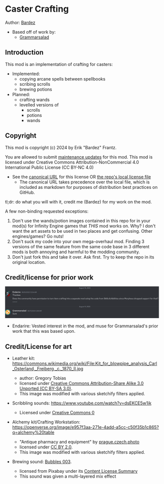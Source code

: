 # Caster Crafting
Author: [Bardez](https://github.com/BardezAnAvatar)
- Based off of work by:
    - [Grammarsalad](https://github.com/Grammarsalad)


## Introduction
This mod is an implementation of crafting for casters:
- Implemented:
    - copying arcane spells between spellbooks
    - scribing scrolls
    - brewing potions
- Planned:
    - crafting wands
    - levelled versions of
        - scrolls
        - potions
        - wands


## Copyright
This mod is copyright (c) 2024 by Erik "Bardez" Frantz.

You are allowed to submit [maintenance updates](./MAINTENANCE-NOTICE.md) for this mod. This mod is licensed under Creative Commons Attribution-NonCommercial 4.0 International Public License (CC BY-NC 4.0)
- See the [canonical URL](https://creativecommons.org/licenses/by-nc/4.0/) for this license OR [the repo's local license file](LICENSE.md)
    - The canonical URL takes precedence over the local file, which is included as markdown for purposes of distribution best practices on GitHub.

tl;dr: do what you will with it, credit me (Bardez) for my work on the mod.

A few non-binding requested exceptions:
1. Don't use the wands/potion images contained in this repo for in your mod(s) for Infinity Engine games that _THIS_ mod works on. Why? I don't want the art assets to be used in two places and get confusing. Other engines/games? Go nuts!
1. Don't suck my code into your own mega-overhaul mod. Finding 3 versions of the same feature from the same code base in 3 different mods is both annoying and harmful to the modding community.
1. Don't just fork this and take it over. Ask first. Try to keep the repo in its original location.


## Credit/license for prior work
![image](./.markdown-assets/license-allowed.png)

- Endarire: Vested interest in the mod, and muse for Grammarsalad's prior work that this was based upon.


## Credit/License for art
- Leather kit: https://commons.wikimedia.org/wiki/File:Kit_for_blowpipe_analysis_Carl_Osterland,_Freiberg,_c._1870_II.jpg
    - author: Gregory Tobias
    - licensed under [Creative Commons Attribution-Share Alike 3.0 Unported (CC BY-SA 3.0)](https://creativecommons.org/licenses/by-sa/3.0/deed.en).
    - This image was modified with various sketchify filters applied.

- Scribbling sounds: https://www.youtube.com/watch?v=dsEKCE5w1ik
    - Licensed under [Creative Commons 0](https://creativecommons.org/public-domain/cc0/)

- Alchemy kit/Crafting Workstation: https://openverse.org/image/e957f3aa-271e-4add-a5cc-c50f35b1c865?q=alchemy%20table
    - "Antique pharmacy and equipment" by [prague.czech.photo](prague.czech.photo)
    - licensed under [CC BY 2.0](https://creativecommons.org/licenses/by/2.0/).
    - This image was modified with various sketchify filters applied.

- Brewing sound: [Bubbles 003](https://pixabay.com/sound-effects/bubbles-003-6397/).
    - licensed from Pixabay under its [Content License Summary](https://pixabay.com/service/license-summary/)
    - This sound was given a multi-layered mix effect
